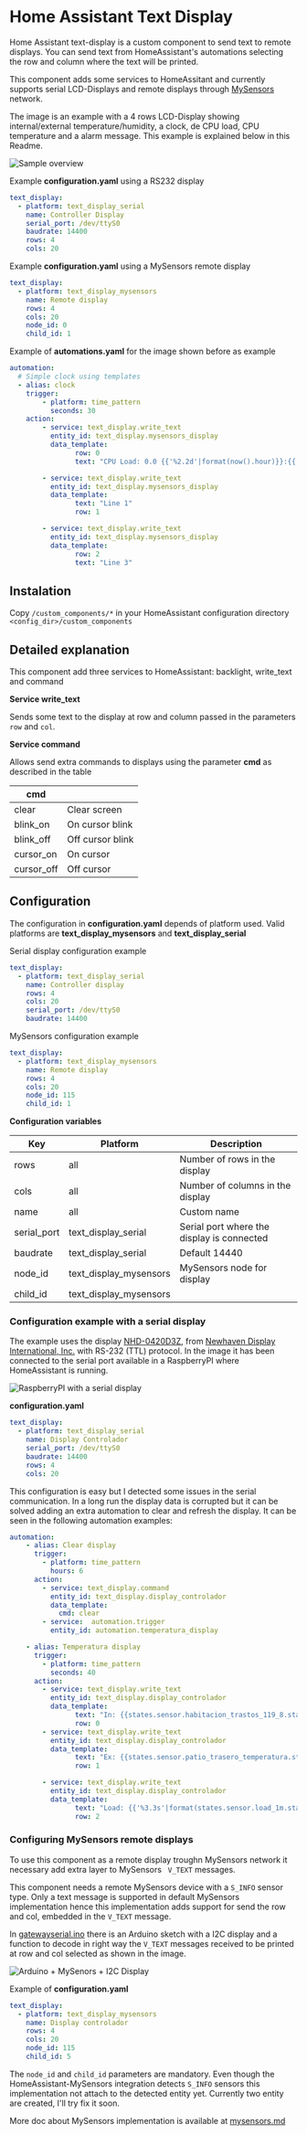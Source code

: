 # Home Assistant Text Display

Home Assistant text-display is a custom component to send text to remote displays. You can send text from HomeAssistant's automations selecting the row and column where the text will be printed.

This component adds some services to HomeAssitant and currently supports serial LCD-Displays and remote displays through [MySensors](https://www.mysensors.org/) network.

The image is an example with a 4 rows LCD-Display showing internal/external temperature/humidity, a clock, de CPU load, CPU temperature and a alarm message. This example is explained below in this Readme.

![Sample overview](doc/serial.jpg)

Example **configuration.yaml** using a RS232 display

```yaml
text_display:
  - platform: text_display_serial
    name: Controller Display
    serial_port: /dev/ttyS0
    baudrate: 14400
    rows: 4
    cols: 20
```

Example **configuration.yaml** using a MySensors remote display

```yaml
text_display:
  - platform: text_display_mysensors
    name: Remote display
    rows: 4
    cols: 20
    node_id: 0
    child_id: 1
```

Example of **automations.yaml** for the image shown before as example

```yaml
automation:
  # Simple clock using templates
  - alias: clock
    trigger:
        - platform: time_pattern
          seconds: 30
    action:
        - service: text_display.write_text
          entity_id: text_display.mysensors_display
          data_template:
                row: 0
                text: "CPU Load: 0.0 {{'%2.2d'|format(now().hour)}}:{{'%2.2d'|format(now().minute)}}"

        - service: text_display.write_text
          entity_id: text_display.mysensors_display
          data_template:
                text: "Line 1"
                row: 1

        - service: text_display.write_text
          entity_id: text_display.mysensors_display
          data_template:
                row: 2
                text: "Line 3"


```

## Instalation

Copy `/custom_components/*` in your HomeAssistant configuration directory `<config_dir>/custom_components`

## Detailed explanation

This component add three services to HomeAssistant: backlight, write_text and command

**Service write_text**

Sends some text to the display at row and column passed in the parameters `row` and `col`.

**Service command**

Allows send extra commands to displays using the parameter **cmd** as described in the table

| cmd        |                  |
| ---------- | ---------------- |
| clear      | Clear screen     |
| blink_on   | On cursor blink  |
| blink_off  | Off cursor blink |
| cursor_on  | On cursor        |
| cursor_off | Off cursor       |


## Configuration

The configuration in **configuration.yaml** depends of platform used. Valid platforms are **text_display_mysensors** and **text_display_serial**

Serial display configuration example

```yaml
text_display:
  - platform: text_display_serial
    name: Controller display
    rows: 4
    cols: 20
    serial_port: /dev/ttyS0
    baudrate: 14400
```

MySensors configuration example

```yaml
text_display:
  - platform: text_display_mysensors
    name: Remote display
    rows: 4
    cols: 20
    node_id: 115
    child_id: 1
```

**Configuration variables**

| Key         | Platform               | Description                                |
| ----------- | ---------------------- | ------------------------------------------ |
| rows        | all                    | Number of rows in the display              |
| cols        | all                    | Number of columns in the display           |
| name        | all                    | Custom name                                |
| serial_port | text_display_serial    | Serial port where the display is connected |
| baudrate    | text_display_serial    | Default 14440                              |
| node_id     | text_display_mysensors | MySensors node for display                 |
| child_id    | text_display_mysensors |                                            |

### Configuration example with a serial display

The example uses the display [NHD-0420D3Z](http://www.newhavendisplay.com/specs/NHD-0420D3Z-FL-GBW-V3.pdf), from [Newhaven Display International, Inc.](http://www.newhavendisplay.com/) with RS-232 (TTL) protocol. In the image it has been connected to the serial port available in a RaspberryPI where HomeAssistant is running.

![RaspberryPI with a serial display](doc/serial-raspberrypi.jpg)

**configuration.yaml**

```yaml
text_display:
  - platform: text_display_serial
    name: Display Controlador
    serial_port: /dev/ttyS0
    baudrate: 14400
    rows: 4
    cols: 20
```

This configuration is easy but I detected some issues in the serial communication.  In a long run the display data is corrupted but it can be solved adding an extra automation to clear and refresh the display. It can be seen in the following automation examples:

```yaml
automation:
    - alias: Clear display
      trigger:
        - platform: time_pattern
          hours: 6
      action:
        - service: text_display.command
          entity_id: text_display.display_controlador
          data_template:
            cmd: clear
        - service:  automation.trigger
          entity_id: automation.temperatura_display

    - alias: Temperatura display
      trigger:
        - platform: time_pattern
          seconds: 40
      action:
        - service: text_display.write_text
          entity_id: text_display.display_controlador
          data_template:
                text: "In: {{states.sensor.habitacion_trastos_119_8.state}}T {{'%2.2s'|format( states.sensor.habitacion_trastos_119_9.state)}}%  {{'%2.2d'|format(now().hour)}}:{{'%2.2d'|format(now().minute)}}"
                row: 0
        - service: text_display.write_text
          entity_id: text_display.display_controlador
          data_template:
                text: "Ex: {{states.sensor.patio_trasero_temperatura.state}}T {{'%2.2s'|format(states.sensor.patio_trasero_humedad.state)}}% "
                row: 1

        - service: text_display.write_text
          entity_id: text_display.display_controlador
          data_template:
                text: "Load: {{'%3.3s'|format(states.sensor.load_1m.state)}} CPU: {{states.sensor.patio_trasero_cpu.state|int}} "
                row: 2

```

### Configuring MySensors remote displays

To use this component as a remote display troughn MySensors network it necessary add extra layer to MySensors ` V_TEXT` messages.

This component needs a remote MySensors device with a `S_INFO` sensor type. Only a text message is supported in default MySensors implementation hence this implementation adds support for send the row and col, embedded in the `V_TEXT` message.

In  [gatewayserial.ino](arduino-mysensors/gatewayserial/gatewayserial.ino) there is an Arduino sketch with a I2C display and a function to decode in right way the `V_TEXT` messages received to be printed at row and col selected as shown in the image.

![Arduino + MySenors + I2C Display](doc/mysensors.jpg)

Example of **configuration.yaml**

```yaml
text_display:
  - platform: text_display_mysensors
    name: Display controlador
    rows: 4
    cols: 20
    node_id: 115
    child_id: 5
```

The `node_id` and `child_id` parameters are mandatory. Even though the HomeAssistant-MySensors integration detects `S_INFO` sensors this implementation not attach to the detected entity yet. Currently two entity are created, I'll try fix it soon.

More doc about MySensors implementation is available at [mysensors.md](doc/mysensors.md)


